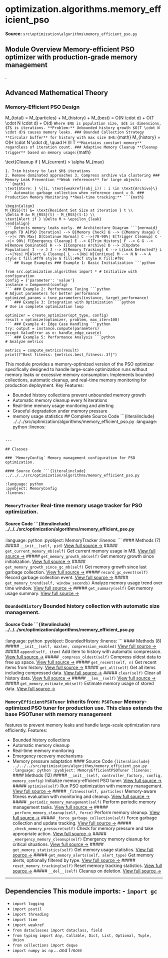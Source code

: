 # optimization.algorithms.memory_efficient_pso

**Source:** `src\optimization\algorithms\memory_efficient_pso.py`

## Module Overview Memory-efficient PSO optimizer with production-grade memory management

.

## Advanced Mathematical Theory

### Memory-Efficient PSO Design


M_{total} = M_{particles} + M_{history} + M_{best} = O(N \cdot d) + O(T \cdot N \cdot d) + O(d)
``` Where $N$ is population size, $d$ is dimensions, $T$ is iterations. **Problem:** Unbounded history growth $O(T \cdot N \cdot d)$ causes memory leaks. ### Bounded Collection Strategy **Circular buffer** for history with max size $H$: ```{math}
M_{history} = O(H \cdot N \cdot d), \quad H \ll T
``` **Maintains constant memory** regardless of iteration count. ### Adaptive Memory Cleanup **Cleanup trigger** based on memory usage: ```{math}

\text{Cleanup if } M_{current} > \alpha M_{max}
``` Where $\alpha \in (0.7, 0.9)$ is safety threshold. **Cleanup operations:**
1. Trim history to last $H$ iterations
2. Remove dominated approaches 3. Compress archive via clustering ### Memory Leak Prevention **Weak references** for large objects: ```{math}
\text{Store: } \{(i, \text{weakref}(obj_i)) : i \in \text{Archive}\}
``` Automatic garbage collection when reference count = 0. ### Production Memory Monitoring **Real-time tracking:** ```{math}

\begin{align}
M_{RSS}(t) &= \text{Resident Set Size at iteration } t \\
\Delta M &= M_{RSS}(t) - M_{RSS}(t-1) \\
\text{Alert if } \Delta M > \epsilon_{leak}
\end{align}
``` Detects memory leaks early. ## Architecture Diagram ```{mermaid}
graph TD A[PSO Iteration] --> B[Memory Check] B --> C{Memory Usage} C -->|< 70% Max| D[Continue Normal] C -->|70-90%| E[Trigger Cleanup] C -->|> 90%| F[Emergency Cleanup] E --> G[Trim History] F --> G G --> H[Remove Dominated] H --> I[Compress Archive] D --> J[Update Population] I --> J J --> K[Memory Tracking] K --> L{Leak Detected?} L -->|Yes| M[Alert & Cleanup] L -->|No| N[Continue] M --> N N --> A style C fill:#ff9 style G fill:#9cf style K fill:#f9c
``` ## Usage Examples ### Example 1: Basic Initialization ```python

from src.optimization.algorithms import * # Initialize with configuration
config = {'parameter': 'value'}
instance = Component(config)
``` ### Example 2: Performance Tuning ```python
# Adjust parameters for better performance
optimized_params = tune_parameters(instance, target_performance)
``` ### Example 3: Integration with Optimization ```python
# Use in complete optimization loop

optimizer = create_optimizer(opt_type, config)
result = optimize(optimizer, problem, max_iter=100)
``` ### Example 4: Edge Case Handling ```python
try: output = instance.compute(parameters)
except ValueError as e: handle_edge_case(e)
``` ### Example 5: Performance Analysis ```python
# Analyze metrics

metrics = compute_metrics(result)
print(f"Best fitness: {metrics.best_fitness:.3f}")
```
This module provides a memory-optimized version of the PSO optimizer specifically
designed to handle large-scale optimization runs without memory leaks or excessive
memory consumption. Implements bounded collections, automatic cleanup, and
real-time memory monitoring for production deployment. Key Features:
- Bounded history collections prevent unbounded memory growth
- Automatic memory cleanup every N iterations
- Real-time memory usage monitoring and alerting
- Graceful degradation under memory pressure
- memory usage statistics ## Complete Source Code ```{literalinclude} ../../../src/optimization/algorithms/memory_efficient_pso.py
:language: python
:linenos:
```

---

## Classes

### `MemoryConfig` Memory management configuration for PSO optimization.

#### Source Code ```{literalinclude} ../../../src/optimization/algorithms/memory_efficient_pso.py

:language: python
:pyobject: MemoryConfig
:linenos:
```

### `MemoryTracker` Real-time memory usage tracker for PSO optimization.

#### Source Code ```{literalinclude} ../../../src/optimization/algorithms/memory_efficient_pso.py
:language: python
:pyobject: MemoryTracker
:linenos:
``` #### Methods (7) ##### `__init__(self, pid)` [View full source →](#method-memorytracker-__init__) ##### `get_current_memory_mb(self)` Get current memory usage in MB. [View full source →](#method-memorytracker-get_current_memory_mb) ##### `get_memory_growth_mb(self)` Get memory growth since initialization. [View full source →](#method-memorytracker-get_memory_growth_mb) ##### `get_memory_growth_since_gc_mb(self)` Get memory growth since last garbage collection. [View full source →](#method-memorytracker-get_memory_growth_since_gc_mb) ##### `record_gc_event(self)` Record garbage collection event. [View full source →](#method-memorytracker-record_gc_event) ##### `get_memory_trend(self, window_seconds)` Analyze memory usage trend over time window. [View full source →](#method-memorytracker-get_memory_trend) ##### `get_summary(self)` Get memory usage summary. [View full source →](#method-memorytracker-get_summary)

### `BoundedHistory` Bounded history collection with automatic size management.

#### Source Code ```{literalinclude} ../../../src/optimization/algorithms/memory_efficient_pso.py

:language: python
:pyobject: BoundedHistory
:linenos:
``` #### Methods (8) ##### `__init__(self, maxlen, compression_enabled)` [View full source →](#method-boundedhistory-__init__) ##### `append(self, item)` Add item to history with automatic compression. [View full source →](#method-boundedhistory-append) ##### `_compress_oldest(self)` Compress oldest data to free up space. [View full source →](#method-boundedhistory-_compress_oldest) ##### `get_recent(self, n)` Get recent items from history. [View full source →](#method-boundedhistory-get_recent) ##### `get_all(self)` Get all items including compressed data. [View full source →](#method-boundedhistory-get_all) ##### `clear(self)` Clear all history data. [View full source →](#method-boundedhistory-clear) ##### `__len__(self)` [View full source →](#method-boundedhistory-__len__) ##### `get_memory_estimate_mb(self)` Estimate memory usage of stored data. [View full source →](#method-boundedhistory-get_memory_estimate_mb)

### `MemoryEfficientPSOTuner` **Inherits from:** `PSOTuner` Memory-optimized PSO tuner for production use. This class extends the base PSOTuner with memory management
features to prevent memory leaks and handle large-scale optimization
runs efficiently. Features:
- Bounded history collections
- Automatic memory cleanup
- Real-time memory monitoring
- Emergency recovery mechanisms
- Memory pressure adaptation #### Source Code ```{literalinclude} ../../../src/optimization/algorithms/memory_efficient_pso.py
:language: python
:pyobject: MemoryEfficientPSOTuner
:linenos:
``` #### Methods (12) ##### `__init__(self, controller_factory, config, memory_config)` Initialize memory-efficient PSO tuner. [View full source →](#method-memoryefficientpsotuner-__init__) ##### `optimise(self)` Run PSO optimization with memory management. [View full source →](#method-memoryefficientpsotuner-optimise) ##### `_fitness(self, particles)` Memory-aware fitness evaluation with monitoring and cleanup. [View full source →](#method-memoryefficientpsotuner-_fitness) ##### `_periodic_memory_management(self)` Perform periodic memory management tasks. [View full source →](#method-memoryefficientpsotuner-_periodic_memory_management) ##### `_perform_memory_cleanup(self, force)` Perform memory cleanup. [View full source →](#method-memoryefficientpsotuner-_perform_memory_cleanup) ##### `_force_garbage_collection(self)` Force garbage collection and update tracking. [View full source →](#method-memoryefficientpsotuner-_force_garbage_collection) ##### `_check_memory_pressure(self)` Check for memory pressure and take appropriate action. [View full source →](#method-memoryefficientpsotuner-_check_memory_pressure) ##### `_emergency_memory_cleanup(self)` Emergency memory cleanup for critical situations. [View full source →](#method-memoryefficientpsotuner-_emergency_memory_cleanup) ##### `get_memory_statistics(self)` Get memory usage statistics. [View full source →](#method-memoryefficientpsotuner-get_memory_statistics) ##### `get_memory_alerts(self, alert_type)` Get memory alerts, optionally filtered by type. [View full source →](#method-memoryefficientpsotuner-get_memory_alerts) ##### `reset_memory_tracking(self)` Reset memory tracking statistics. [View full source →](#method-memoryefficientpsotuner-reset_memory_tracking) ##### `__del__(self)` Cleanup on deletion. [View full source →](#method-memoryefficientpsotuner-__del__)

---

## Dependencies This module imports: - `import gc`

- `import logging`
- `import psutil`
- `import threading`
- `import time`
- `import weakref`
- `from dataclasses import dataclass, field`
- `from typing import Any, Callable, Dict, List, Optional, Tuple, Union`
- `from collections import deque`
- `import numpy as np` *... and 1 more*
